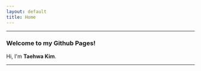 ```yaml
---
layout: default
title: Home
---
```


---
  
### Welcome to my Github Pages! 
  
  
  
Hi, I'm **Taehwa Kim**. 
  
---





